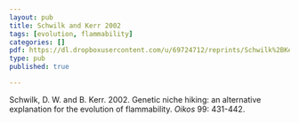 ```yaml
---
layout: pub
title: Schwilk and Kerr 2002
tags: [evolution, flammability]
categories: []
pdf: https://dl.dropboxusercontent.com/u/69724712/reprints/Schwilk%2BKerr%2B2002_niche_hiking.pdf
type: pub
published: true

---
```


Schwilk, D. W. and B. Kerr. 2002. Genetic niche hiking: an alternative explanation for the evolution of flammability. *Oikos* 99: 431-442.
